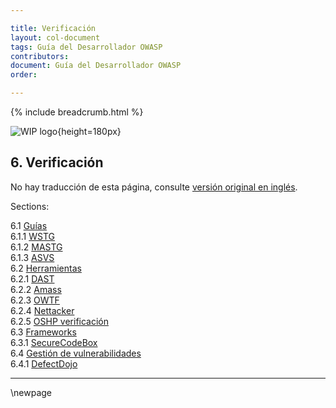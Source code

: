 ```yaml
---

title: Verificación
layout: col-document
tags: Guía del Desarrollador OWASP
contributors:
document: Guía del Desarrollador OWASP
order:

---
```


{% include breadcrumb.html %}

![WIP logo](../../../assets/images/dg_wip.png "Trabajo en curso"){height=180px}

## 6. Verificación

No hay traducción de esta página, consulte [versión original en inglés][release0800].

Sections:

6.1 [Guías](#guías)  
6.1.1 [WSTG](#wstg)  
6.1.2 [MASTG](#mastg)  
6.1.3 [ASVS](#asvs)  
6.2 [Herramientas](#herramientas)  
6.2.1 [DAST](#dast)  
6.2.2 [Amass](#amass)  
6.2.3 [OWTF](#owtf)  
6.2.4 [Nettacker](#nettacker)  
6.2.5 [OSHP verificación](#oshp-verificación)  
6.3 [Frameworks](#frameworks)  
6.3.1 [SecureCodeBox](#securecodebox)  
6.4 [Gestión de vulnerabilidades](#gestión-de-vulnerabilidades)  
6.4.1 [DefectDojo](#defectdojo)  

----

[release0800]: https://github.com/OWASP/www-project-developer-guide/blob/main/release/08-verification/toc.md

\newpage

